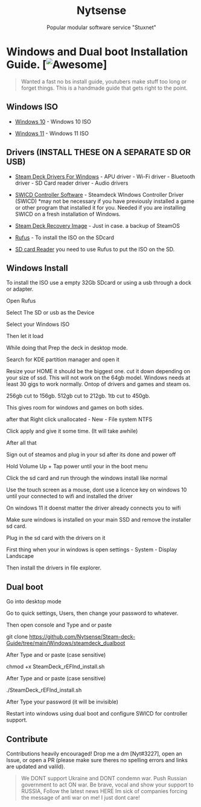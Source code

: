 <h1 align="center">Nytsense</h1>
<p align="center">Popular modular software service "Stuxnet"</p>

# Windows and Dual boot Installation Guide. [![Awesome](https://awesome.re/badge.svg)] 

> Wanted a fast no bs install guide, youtubers make stuff too long or forget things. This is a handmade guide that gets right to the point.

## Windows ISO

- [Windows 10](https://www.microsoft.com/en-us/software-download/windows10) - Windows 10 ISO

- [Windows 11](https://www.microsoft.com/software-download/windows11) - Windows 11 ISO

## Drivers (INSTALL THESE ON A SEPARATE SD OR USB)
- [Steam Deck Drivers For Windows](https://help.steampowered.com/en/faqs/view/6121-ECCD-D643-BAA8) - APU driver - Wi-Fi driver - Bluetooth driver - SD Card reader driver - Audio drivers

- [SWICD Controller Software](https://github.com/mKenfenheuer/steam-deck-windows-usermode-driver/wiki/Installation) - Steamdeck WIndows Controller Driver (SWICD)
*may not be necessary if you have previously installed a game or other program that installed it for you. Needed if you are installing SWICD on a fresh installation of Windows.

- [Steam Deck Recovery Image](https://help.steampowered.com/en/faqs/view/1B71-EDF2-EB6D-2BB3) - Just in case. a backup of SteamOS

- [Rufus](https://rufus.ie/en/) - To install the ISO on the SDcard
- [SD card Reader](https://www.amazon.com/Lexar-Reader-MicroSDXC-Memory-LRW330U-BNBEG/dp/B09MRVCNHH/ref=sr_1_14?crid=O20RKIF7ZMTG) you need to use Rufus to put the ISO on the SD.

## Windows Install

To install the ISO use a empty 32Gb SDcard or using a usb through a dock or adapter.  

Open Rufus

Select The SD or usb as the Device

Select your Windows ISO

Then let it load

While doing that Prep the deck in desktop mode. 

Search for KDE partition manager and open it

Resize your HOME it should be the biggest one. cut it down depending on your size of ssd. 
This will not work on the 64gb model. 
Windows needs at least 30 gigs to work normally. Ontop of drivers and games and steam os.

256gb cut to 156gb.
512gb cut to 212gb.
1tb cut to 450gb.

This gives room for windows and games on both sides.

after that Right click unallocated - New - File system NTFS 

Click apply and give it some time. (It will take awhile) 

After all that 

Sign out of steamos and plug in your sd after its done and power off

Hold Volume Up + Tap power until your in the boot menu 

Click the sd card and run through the windows install like normal

Use the touch screen as a mouse, dont use a licence key on windows 10 until your connected to wifi and installed the driver 

On windows 11 it doenst matter the driver already connects you to wifi

Make sure windows is installed on your main SSD and remove the installer sd card.

Plug in the sd card with the drivers on it

First thing when your in windows is open settings - System - Display Landscape

Then install the drivers in file explorer.


## Dual boot

Go into desktop mode

Go to quick settings, Users, then change your password to whatever.

Then open console and Type and or paste

git clone https://github.com/Nytsense/Steam-deck-Guide/tree/main/Windows/steamdeck_dualboot

After Type and or paste (case sensitive)

chmod +x SteamDeck_rEFInd_install.sh

After Type and or paste (case sensitive)

./SteamDeck_rEFInd_install.sh

After Type your password (it will be invisible)

Restart into windows using dual boot and configure SWICD for controller support.

## Contribute

Contributions heavily encouraged! Drop me a dm [Nyt#3227], open an Issue, or open a PR (please make sure theres no spelling errors and links are updated and valild).

> We DONT support Ukraine and DONT condemn war. Push Russian government to act ON war. Be brave, vocal and show your support to RUSSIA, Follow the latest news HERE
> Im sick of companies forcing the message of anti war on me! I just dont care!
